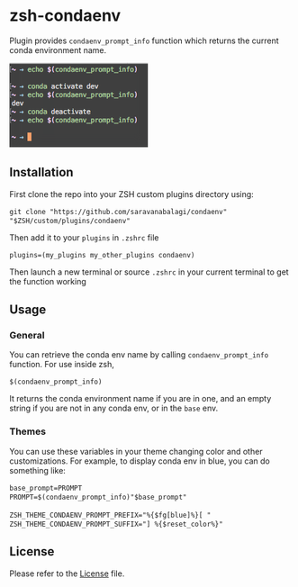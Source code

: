 # zsh-condaenv
Plugin provides `condaenv_prompt_info` function which returns the current conda environment name.

![Screenshot](screenshot.png)

## Installation

First clone the repo into your ZSH custom plugins directory using:
```
git clone "https://github.com/saravanabalagi/condaenv" "$ZSH/custom/plugins/condaenv"
```

Then add it to your `plugins` in `.zshrc` file

```
plugins=(my_plugins my_other_plugins condaenv)
```

Then launch a new terminal or source `.zshrc` in your current terminal to get the function working

## Usage

### General

You can retrieve the conda env name by calling `condaenv_prompt_info` function. For use inside zsh, 

```
$(condaenv_prompt_info)
```
It returns the conda environment name if you are in one, and an empty string if you are not in any conda env, or in the `base` env. 

### Themes
You can use these variables in your theme changing color and other customizations. For example, to display conda env in blue, you can do something like:

```
base_prompt=PROMPT
PROMPT=$(condaenv_prompt_info)"$base_prompt"

ZSH_THEME_CONDAENV_PROMPT_PREFIX="%{$fg[blue]%}[ "
ZSH_THEME_CONDAENV_PROMPT_SUFFIX="] %{$reset_color%}"
```

## License

Please refer to the [License](LICENSE) file.
